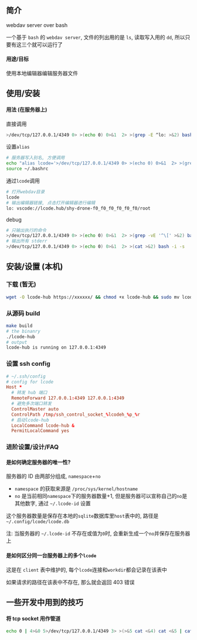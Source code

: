 ## 简介

webdav server over bash

一个基于 `bash` 的 `webdav server`, 文件的列出用的是 `ls`, 读取写入用的 `dd`, 所以只要有这三个就可以运行了

#### 用途/目标

使用本地编辑器编辑服务器文件

## 使用/安装

#### 用法 (在服务器上)

直接调用

```sh
>/dev/tcp/127.0.0.1/4349 0> >(echo 0) 0>&1  2> >(grep -E ^lo: >&2) bash -i -s
```

设置`alias`

```sh
# 服务器写入别名, 方便调用
echo "alias lcode='>/dev/tcp/127.0.0.1/4349 0> >(echo 0) 0>&1  2> >(grep -E ^lo: >&2) bash -i -s'" >> ~/.bashrc
source ~/.bashrc
```

通过`lcode`调用

```sh
# 打开webdav目录
lcode
# 输出编辑器链接, 点击打开编辑器进行编辑
lo: vscode://lcode.hub/shy-drone-f0_f0_f0_f0_f0_f0/root
```

debug

```sh
# 只输出执行的命令
>/dev/tcp/127.0.0.1/4349 0> >(echo 0) 0>&1  2> >(grep -vE '^\[' >&2) bash -i -s
# 输出所有 stderr
>/dev/tcp/127.0.0.1/4349 0> >(echo 0) 0>&1  2> >(cat >&2) bash -i -s
```

## 安装/设置 (本机)

### 下载 (暂无)

```sh
wget -O lcode-hub https://xxxxxx/ && chmod +x lcode-hub && sudo mv lcode-hub /usr/local/bin/
```

### 从源码 build

```sh
make build
# the binanry
./lcode-hub
# output
lcode-hub is running on 127.0.0.1:4349
```

### 设置 ssh config

```conf
# ~/.ssh/config
# config for lcode
Host *
  # 转发 hub 端口
  RemoteForward 127.0.0.1:4349 127.0.0.1:4349
  # 避免多次端口转发
  ControlMaster auto
  ControlPath /tmp/ssh_control_socket_%lcodeh_%p_%r
  # 启动lcode-hub
  LocalCommand lcode-hub &
  PermitLocalCommand yes
```

### 进阶设置/设计/FAQ

#### 是如何确定服务器的唯一性?

服务器的 ID 由两部分组成, `namespace`+`no`

- `namespace` 的获取来源是 `/proc/sys/kernel/hostname`
- `no` 是当前相同`namespace`下的服务器数量+1,
  但是服务器可以宣称自己的`no`是其他数字, 通过 `~/.lcode-id` 设置

这个服务器数量是保存在本地的`sqlite`数据库里`host`表中的, 路径是`~/.config/lcode/lcode.db`

注: 当服务器的 `~/.lcode-id` 不存在或值为`0`时, 会重新生成一个`no`并保存在服务器上

#### 是如何区分同一台服务器上的多个`lcode`

这是在 `client` 表中维护的, 每个`lcode`连接和`workdir`都会记录在该表中

如果请求的路径在该表中不存在, 那么就会返回 403 错误

## 一些开发中用到的技巧

#### 将 tcp socket 用作管道

```sh
echo 0 | 4>&0 5>/dev/tcp/127.0.0.1/4349 3> >(>&5 cat <&4) cat <&5 | cat
```
